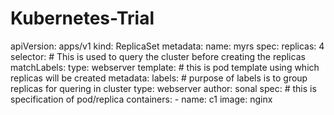 # Kubernetes-Trial
apiVersion: apps/v1
kind: ReplicaSet
metadata: 
 name: myrs
spec:
 replicas: 4
 selector: # This is used to query the cluster before creating the replicas
  matchLabels:
   type: webserver
 template: # this is pod template using which replicas will be created
  metadata:
   labels: # purpose of labels is to group replicas for quering in cluster
    type: webserver
    author: sonal
  spec: # this is specification of pod/replica
   containers:
    - name: c1
      image: nginx
